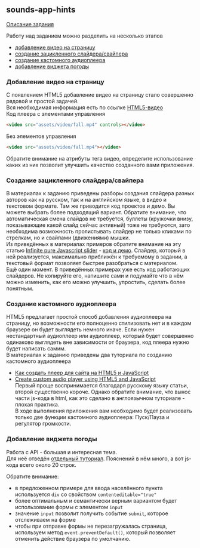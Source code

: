 ## sounds-app-hints

[Описание задания](tasks/sounds-app.md)

Работу над заданием можно разделить на несколько этапов
- [добавление видео на страницу](#добавление-видео-на-страницу)
- [создание зацикленного слайдера/свайпера](#создание-зацикленного-слайдерасвайпера)
- [создание кастомного аудиоплеера](#создание-кастомного-аудиоплеера)
- [добавление виджета погоды](#добавление-виджета-погоды)


### Добавление видео на страницу
С появлением HTML5 добавление видео на страницу стало совершенно рядовой и простой задачей.  
Вся необходимая информация есть по ссылке [HTML5-видео](https://html5book.ru/html5-video/)  
Код плеера с элементами управления
```html
<video src="assets/video/fall.mp4" controls></video>
```
Без элементов управления
```html
<video src="assets/video/fall.mp4"></video>
```
Обратите внимание на атрибуты тега видео, определите использование каких из них позволит улучшить качество созданного вами приложения.

### Создание зацикленного слайдера/свайпера
В материалах к заданию приведены разборы создания слайдера разных авторов как на русском, так и на английском языке, в видео и текстовом формате. Там же приводится код проектов и демо. Вы можете выбрать более подходящий вариант. Обратите внимание, что автоматическая смена слайдов не требуется, буллеты (кружочки внизу, показывающие какой слайд сейчас активный) тоже не требуются, зато необходима возможность пролистывать слайдер не только кликами по стрелкам, но и свайпами (движениями) мышки.  
Из приведённых в материалах примеров обратите внимание на эту статью [Infinite pure Javascript slider](https://medium.com/@claudiaconceic/infinite-plain-javascript-slider-click-and-touch-events-540c8bd174f2) - [код и демо](https://codepen.io/cconceicao/pen/PBQawy). Слайдер, который в ней реализуется, максимально приближён к требуемому в задании, а текстовый формат позволяет быстрее разобраться с материалом.  
Ещё один момент. В приведённых примерах уже есть код работающих слайдеров. Не копируйте его, напишите сами и подумайте что в нём можно изменить, как его можно улучшить, упростить, сделать более понятным.

### Создание кастомного аудиоплеера
HTML5 предлагает простой способ добавления аудиоплеера на страницу, но возможности его полноценно стилизовать нет и в каждом браузере он будет выглядеть немного иначе. Если нужен нестандартный аудиоплеер или аудиоплеер, который будет совершенно одинаково выглядеть вне зависимости от браузера, код плеера нужно будет написать самим.  
В материалах к заданию приведены два туториала по созданию кастомного аудиоплеера
- [Как создать плеер для сайта на HTML5 и JavaScript](https://skillbox.ru/media/code/kak_sozdat_pleer_dlya_sayta/)
- [Create custom audio player using HTML5 and JavaScript](http://talkerscode.com/webtricks/create-custom-audio-player-using-html5-and-javascript.php)  
Первый проще воспринимается благодаря русскому языку статьи, второй существенно короче. Однако обратите внимание, что вынос части js-кода в html, как это сделано в англоязычном туториале - плохая практика.  
В ходе выполнения приложения вам необходимо будет реализовать только две функции кастомного аудиоплеера: Пуск/Пауза и регулятор громкости.

### Добавление виджета погоды
Работа с API - большая и интересная тема.  
Для неё отведён [отдельный туториал](tasks/weather-hints.md). Пояснений в нём много, а вот js-кода всего около 20 строк.  

Обратите внимание:
- в предложенном примере для ввода населённого пункта используется `div` со свойством `contenteditable="true"`  
- более оптимальным и семантически верным вариантом будет использование формы с элементом `input`
- значение `input` позволит получить событие `submit`, которое отслеживаем на форме
- чтобы при отправке формы не перезагружалась страница, используем метод `event.preventDefault()`, который позволяет отменить действие браузера по умолчанию.
